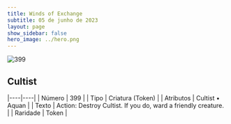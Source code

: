 ```yaml
---
title: Winds of Exchange
subtitle: 05 de junho de 2023
layout: page
show_sidebar: false
hero_image: ../hero.png
---
```


![399](https://mastervault-storage-prod.s3.amazonaws.com/media/card_front/en/600_399_c72e7d87fd9c_en.png)


## Cultist

|----|----|
| Número | 399 |
| Tipo | Criatura (Token) |
| Atributos | Cultist • Aquan |
| Texto | Action: Destroy Cultist. If you do, ward a friendly creature. |
| Raridade | Token |
